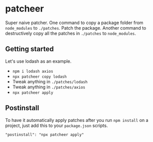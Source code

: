 # patcheer

Super naive patcher. One command to copy a package folder from `node_modules` to `./patches`. Patch the package. Another command to destructively copy all the patches in `./patches` to `node_modules`. 

## Getting started

Let's use lodash as an example.
- `npm i lodash axios`
- `npx patcheer copy lodash`
- Tweak anything in `./patches/lodash`
- Tweak anything in `./patches/axios`
- `npx patcheer apply`

## Postinstall

To have it automatically apply patches after you run `npm install` on a project, just add this to your `package.json` scripts.

`"postinstall": "npx patcheer apply"`